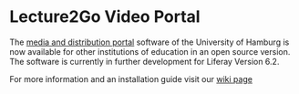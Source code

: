 #  Lecture2Go Video Portal 

The [media and distribution portal](https://lecture2go.uni-hamburg.de) software of the University of Hamburg is now available for other institutions of education in an open source version. The software is currently in further development for Liferay Version 6.2.

For more information and an installation guide visit our [wiki page](https://github.com/lecture2go/portal-6.2-ce-ga6/wiki) 
